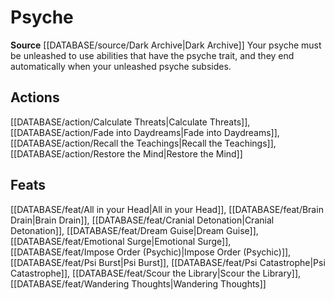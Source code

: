 ﻿---
id: '429'
name: Psyche
rarity: Common
source: '[[DATABASE/source/Dark Archive|Dark Archive]]'
trait:
- Psyche
type: Trait

---
# Psyche

**Source** [[DATABASE/source/Dark Archive|Dark Archive]]
Your psyche must be unleashed to use abilities that have the psyche trait, and they end automatically when your unleashed psyche subsides.

## Actions

[[DATABASE/action/Calculate Threats|Calculate Threats]], [[DATABASE/action/Fade into Daydreams|Fade into Daydreams]], [[DATABASE/action/Recall the Teachings|Recall the Teachings]], [[DATABASE/action/Restore the Mind|Restore the Mind]]

## Feats

[[DATABASE/feat/All in your Head|All in your Head]], [[DATABASE/feat/Brain Drain|Brain Drain]], [[DATABASE/feat/Cranial Detonation|Cranial Detonation]], [[DATABASE/feat/Dream Guise|Dream Guise]], [[DATABASE/feat/Emotional Surge|Emotional Surge]], [[DATABASE/feat/Impose Order (Psychic)|Impose Order (Psychic)]], [[DATABASE/feat/Psi Burst|Psi Burst]], [[DATABASE/feat/Psi Catastrophe|Psi Catastrophe]], [[DATABASE/feat/Scour the Library|Scour the Library]], [[DATABASE/feat/Wandering Thoughts|Wandering Thoughts]]